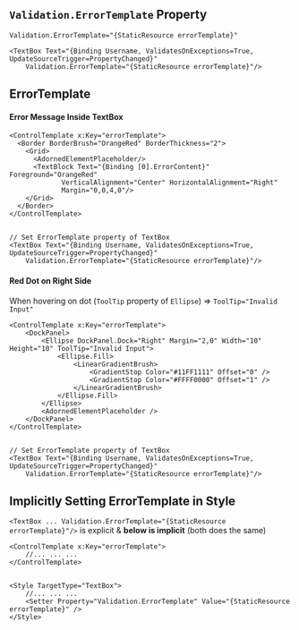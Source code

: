 
## `Validation.ErrorTemplate` Property
`Validation.ErrorTemplate="{StaticResource errorTemplate}"`
```
<TextBox Text="{Binding Username, ValidatesOnExceptions=True, UpdateSourceTrigger=PropertyChanged}" 
	Validation.ErrorTemplate="{StaticResource errorTemplate}"/>
```

## ErrorTemplate
#### Error Message Inside TextBox
```
<ControlTemplate x:Key="errorTemplate">
  <Border BorderBrush="OrangeRed" BorderThickness="2">
    <Grid>
      <AdornedElementPlaceholder/>
      <TextBlock Text="{Binding [0].ErrorContent}" Foreground="OrangeRed"
             VerticalAlignment="Center" HorizontalAlignment="Right"
             Margin="0,0,4,0"/>
    </Grid>
  </Border>
</ControlTemplate>


// Set ErrorTemplate property of TextBox
<TextBox Text="{Binding Username, ValidatesOnExceptions=True, UpdateSourceTrigger=PropertyChanged}" 
	Validation.ErrorTemplate="{StaticResource errorTemplate}"/>
```

#### Red Dot on Right Side
When hovering on dot (`ToolTip` property of `Ellipse`) => `ToolTip="Invalid Input"`
```
<ControlTemplate x:Key="errorTemplate">
	<DockPanel>
		<Ellipse DockPanel.Dock="Right" Margin="2,0" Width="10" Height="10" ToolTip="Invalid Input">
			<Ellipse.Fill>
				<LinearGradientBrush>
					<GradientStop Color="#11FF1111" Offset="0" />
					<GradientStop Color="#FFFF0000" Offset="1" />
				</LinearGradientBrush>
			</Ellipse.Fill>
		</Ellipse>
		<AdornedElementPlaceholder />
	</DockPanel>
</ControlTemplate>


// Set ErrorTemplate property of TextBox
<TextBox Text="{Binding Username, ValidatesOnExceptions=True, UpdateSourceTrigger=PropertyChanged}" 
	Validation.ErrorTemplate="{StaticResource errorTemplate}"/>
```

## Implicitly Setting ErrorTemplate in Style
`<TextBox ... Validation.ErrorTemplate="{StaticResource errorTemplate}"/>` is explicit & **below is implicit** (both does the same)
```
<ControlTemplate x:Key="errorTemplate">
    //... ... ...
</ControlTemplate>


<Style TargetType="TextBox">
    //... ... ...
    <Setter Property="Validation.ErrorTemplate" Value="{StaticResource errorTemplate}" />
</Style>
```
